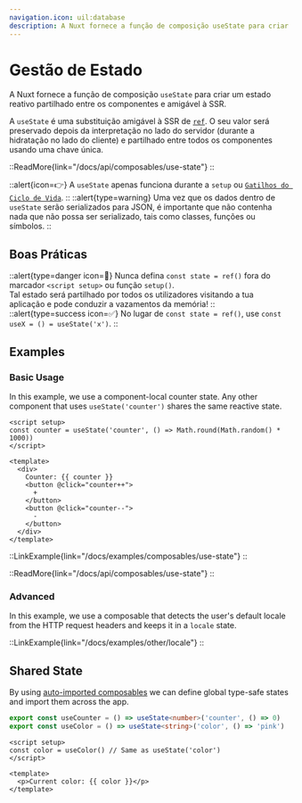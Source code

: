 ```yaml
---
navigation.icon: uil:database
description: A Nuxt fornece a função de composição useState para criar um estado partilhado reativo e amigável à SSR.
---
```


# Gestão de Estado

A Nuxt fornece a função de composição `useState` para criar um estado reativo partilhado entre os componentes e amigável à SSR.

A `useState` é uma substituição amigável à SSR de [`ref`](https://vuejs.org/api/reactivity-core#ref). O seu valor será preservado depois da interpretação no lado do servidor (durante a hidratação no lado do cliente) e partilhado entre todos os componentes usando uma chave única. 

::ReadMore{link="/docs/api/composables/use-state"}
::

::alert{icon=👉}
A `useState` apenas funciona durante a `setup` ou [`Gatilhos do Ciclo de Vida`](https://vuejs.org/api/composition-api-lifecycle#composition-api-lifecycle-hooks).
::
::alert{type=warning}
Uma vez que os dados dentro de `useState` serão serializados para JSON, é importante que não contenha nada que não possa ser serializado, tais como classes, funções ou símbolos.
::

## Boas Práticas

::alert{type=danger icon=🚨}
Nunca defina `const state = ref()` fora do marcador `<script setup>` ou função `setup()`.<br>
Tal estado será partilhado por todos os utilizadores visitando a tua aplicação e pode conduzir a vazamentos da memória!
::
::alert{type=success icon=✅}
No lugar de `const state = ref()`, use `const useX = () = useState('x')`.
::

## Examples

### Basic Usage

In this example, we use a component-local counter state. Any other component that uses `useState('counter')` shares the same reactive state.

```vue [app.vue]
<script setup>
const counter = useState('counter', () => Math.round(Math.random() * 1000))
</script>

<template>
  <div>
    Counter: {{ counter }}
    <button @click="counter++">
      +
    </button>
    <button @click="counter--">
      -
    </button>
  </div>
</template>
```

::LinkExample{link="/docs/examples/composables/use-state"}
::

::ReadMore{link="/docs/api/composables/use-state"}
::

### Advanced

In this example, we use a composable that detects the user's default locale from the HTTP request headers and keeps it in a `locale` state.

::LinkExample{link="/docs/examples/other/locale"}
::

## Shared State

By using [auto-imported composables](/docs/guide/directory-structure/composables) we can define global type-safe states and import them across the app.

```ts [composables/states.ts]
export const useCounter = () => useState<number>('counter', () => 0)
export const useColor = () => useState<string>('color', () => 'pink')
```

```vue [app.vue]
<script setup>
const color = useColor() // Same as useState('color')
</script>

<template>
  <p>Current color: {{ color }}</p>
</template>
```
